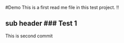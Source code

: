 #Demo
This is a first read me file in this test project. !!

## sub header ### Test 1

This is second commit

